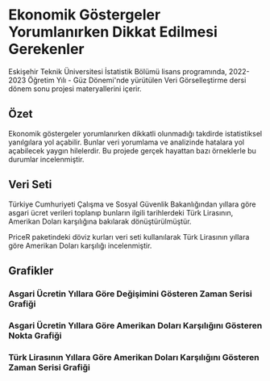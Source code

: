 # Ekonomik Göstergeler Yorumlanırken Dikkat Edilmesi Gerekenler
Eskişehir Teknik Üniversitesi İstatistik Bölümü lisans programında, 2022-2023 Öğretim Yılı - Güz Dönemi'nde yürütülen Veri Görselleştirme dersi dönem sonu projesi materyallerini içerir.

## Özet
Ekonomik göstergeler yorumlanırken dikkatli olunmadığı takdirde istatistiksel yanılgılara yol açabilir. Bunlar veri yorumlama ve analizinde hatalara yol açabilecek yaygın hilelerdir. Bu projede gerçek hayattan bazı örneklerle bu durumlar incelenmiştir.

## Veri Seti
Türkiye Cumhuriyeti Çalışma ve Sosyal Güvenlik Bakanlığından yıllara göre asgari ücret verileri toplanıp bunların ilgili tarihlerdeki Türk Lirasının, Amerikan Doları karşılığına bakılarak dönüştürülmüştür.

PriceR paketindeki döviz kurları veri seti kullanılarak Türk Lirasının yıllara göre Amerikan Doları karşılığı incelenmiştir.

## Grafikler
### Asgari Ücretin Yıllara Göre Değişimini Gösteren Zaman Serisi Grafiği


### Asgari Ücretin Yıllara Göre Amerikan Doları Karşılığını Gösteren Nokta Grafiği


### Türk Lirasının Yıllara Göre Amerikan Doları Karşılığını Gösteren Zaman Serisi Grafiği
